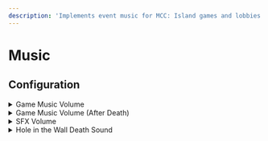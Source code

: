 ```yaml
---
description: 'Implements event music for MCC: Island games and lobbies.'
---
```


# Music

## Configuration

<details>

<summary>Game Music Volume</summary>

The volume of MCCI: Companion game music.

**Type:** float\
**Default:** 0.5

</details>

<details>

<summary>Game Music Volume (After Death)</summary>

The volume of MCCI: Companion game music, when played after you die in a game.

**Type:** float\
**Default:** 0.25

</details>

<details>

<summary>SFX Volume</summary>

The volume of MCCI: Companion additional sound effects.

**Type:** float\
**Default:** 1.0

</details>

<details>

<summary>Hole in the Wall Death Sound</summary>

The sound to play when other players are eliminated in Hole in the Wall. Emulates event behavior.

**Type:** Hole in the Wall Other Player Death Sound\
**Default:** OFF\
**Values:** OFF, Team Eliminated, Early Elimination, Score, Score - Acquired, Score - Big Coins

</details>
